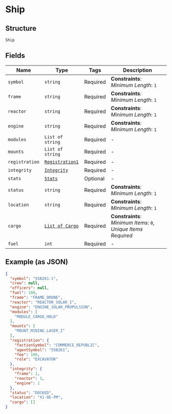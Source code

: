 
# Ship

## Structure

`Ship`

## Fields

| Name | Type | Tags | Description |
|  --- | --- | --- | --- |
| `symbol` | `string` | Required | **Constraints**: *Minimum Length*: `1` |
| `frame` | `string` | Required | **Constraints**: *Minimum Length*: `1` |
| `reactor` | `string` | Required | **Constraints**: *Minimum Length*: `1` |
| `engine` | `string` | Required | **Constraints**: *Minimum Length*: `1` |
| `modules` | `List of string` | Required | - |
| `mounts` | `List of string` | Required | - |
| `registration` | [`Registration1`](../../doc/models/registration-1.md) | Required | - |
| `integrity` | [`Integrity`](../../doc/models/integrity.md) | Required | - |
| `stats` | [`Stats`](../../doc/models/stats.md) | Optional | - |
| `status` | `string` | Required | **Constraints**: *Minimum Length*: `1` |
| `location` | `string` | Required | **Constraints**: *Minimum Length*: `1` |
| `cargo` | [`List of Cargo`](../../doc/models/cargo.md) | Required | **Constraints**: *Minimum Items*: `0`, *Unique Items Required* |
| `fuel` | `int` | Required | - |

## Example (as JSON)

```json
{
  "symbol": "55B261-1",
  "crew": null,
  "officers": null,
  "fuel": 100,
  "frame": "FRAME_DRONE",
  "reactor": "REACTOR_SOLAR_I",
  "engine": "ENGINE_SOLAR_PROPULSION",
  "modules": [
    "MODULE_CARGO_HOLD"
  ],
  "mounts": [
    "MOUNT_MINING_LASER_I"
  ],
  "registration": {
    "factionSymbol": "COMMERCE_REPUBLIC",
    "agentSymbol": "55B261",
    "fee": 100,
    "role": "EXCAVATOR"
  },
  "integrity": {
    "frame": 1,
    "reactor": 1,
    "engine": 1
  },
  "status": "DOCKED",
  "location": "X1-OE-PM",
  "cargo": []
}
```

